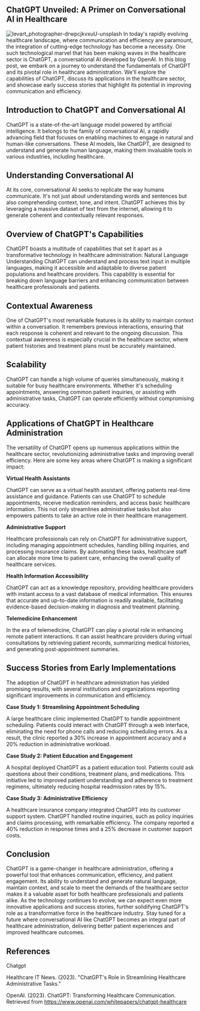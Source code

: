 ## ChatGPT Unveiled: A Primer on Conversational AI in Healthcare

![levart_photographer-drwpcjkvxuU-unsplash](https://github.com/23W-GBAC/enaJohn/assets/41876694/0873ff20-edf0-44e1-9308-ede639b16386)
In today's rapidly evolving healthcare landscape, where communication and efficiency are paramount, the integration of cutting-edge technology has become a necessity. One such technological marvel that has been making waves in the healthcare sector is ChatGPT, a conversational AI developed by OpenAI. In this blog post, we embark on a journey to understand the fundamentals of ChatGPT and its pivotal role in healthcare administration. We'll explore the capabilities of ChatGPT, discuss its applications in the healthcare sector, and showcase early success stories that highlight its potential in improving communication and efficiency.

## Introduction to ChatGPT and Conversational AI

ChatGPT is a state-of-the-art language model powered by artificial intelligence. It belongs to the family of conversational AI, a rapidly advancing field that focuses on enabling machines to engage in natural and human-like conversations. These AI models, like ChatGPT, are designed to understand and generate human language, making them invaluable tools in various industries, including healthcare.

## Understanding Conversational AI 

At its core, conversational AI seeks to replicate the way humans communicate. It's not just about understanding words and sentences but also comprehending context, tone, and intent. ChatGPT achieves this by leveraging a massive dataset of text from the internet, allowing it to generate coherent and contextually relevant responses.

## Overview of ChatGPT's Capabilities

ChatGPT boasts a multitude of capabilities that set it apart as a transformative technology in healthcare administration:
Natural Language Understanding
ChatGPT can understand and process text input in multiple languages, making it accessible and adaptable to diverse patient populations and healthcare providers. This capability is essential for breaking down language barriers and enhancing communication between healthcare professionals and patients.

## Contextual Awareness

One of ChatGPT's most remarkable features is its ability to maintain context within a conversation. It remembers previous interactions, ensuring that each response is coherent and relevant to the ongoing discussion. This contextual awareness is especially crucial in the healthcare sector, where patient histories and treatment plans must be accurately maintained.

## Scalability

ChatGPT can handle a high volume of queries simultaneously, making it suitable for busy healthcare environments. Whether it's scheduling appointments, answering common patient inquiries, or assisting with administrative tasks, ChatGPT can operate efficiently without compromising accuracy.

## Applications of ChatGPT in Healthcare Administration

The versatility of ChatGPT opens up numerous applications within the healthcare sector, revolutionizing administrative tasks and improving overall efficiency. Here are some key areas where ChatGPT is making a significant impact:

**Virtual Health Assistants**

ChatGPT can serve as a virtual health assistant, offering patients real-time assistance and guidance. Patients can use ChatGPT to schedule appointments, receive medication reminders, and access basic healthcare information. This not only streamlines administrative tasks but also empowers patients to take an active role in their healthcare management.

**Administrative Support**

Healthcare professionals can rely on ChatGPT for administrative support, including managing appointment schedules, handling billing inquiries, and processing insurance claims. By automating these tasks, healthcare staff can allocate more time to patient care, enhancing the overall quality of healthcare services.

**Health Information Accessibility**

ChatGPT can act as a knowledge repository, providing healthcare providers with instant access to a vast database of medical information. This ensures that accurate and up-to-date information is readily available, facilitating evidence-based decision-making in diagnosis and treatment planning.

**Telemedicine Enhancement**

In the era of telemedicine, ChatGPT can play a pivotal role in enhancing remote patient interactions. It can assist healthcare providers during virtual consultations by retrieving patient records, summarizing medical histories, and generating post-appointment summaries.

## Success Stories from Early Implementations

The adoption of ChatGPT in healthcare administration has yielded promising results, with several institutions and organizations reporting significant improvements in communication and efficiency.

**Case Study 1: Streamlining Appointment Scheduling**

A large healthcare clinic implemented ChatGPT to handle appointment scheduling. Patients could interact with ChatGPT through a web interface, eliminating the need for phone calls and reducing scheduling errors. As a result, the clinic reported a 30% increase in appointment accuracy and a 20% reduction in administrative workload.

**Case Study 2: Patient Education and Engagement**

A hospital deployed ChatGPT as a patient education tool. Patients could ask questions about their conditions, treatment plans, and medications. This initiative led to improved patient understanding and adherence to treatment regimens, ultimately reducing hospital readmission rates by 15%.

**Case Study 3: Administrative Efficiency**

A healthcare insurance company integrated ChatGPT into its customer support system. ChatGPT handled routine inquiries, such as policy inquiries and claims processing, with remarkable efficiency. The company reported a 40% reduction in response times and a 25% decrease in customer support costs.

## Conclusion

ChatGPT is a game-changer in healthcare administration, offering a powerful tool that enhances communication, efficiency, and patient engagement. Its ability to understand and generate natural language, maintain context, and scale to meet the demands of the healthcare sector makes it a valuable asset for both healthcare professionals and patients alike. As the technology continues to evolve, we can expect even more innovative applications and success stories, further solidifying ChatGPT's role as a transformative force in the healthcare industry. Stay tuned for a future where conversational AI like ChatGPT becomes an integral part of healthcare administration, delivering better patient experiences and improved healthcare outcomes.

## References

Chatgpt

Healthcare IT News. (2023). "ChatGPT's Role in Streamlining Healthcare Administrative Tasks."

OpenAI. (2023). ChatGPT: Transforming Healthcare Communication. Retrieved from https://www.openai.com/whitepapers/chatgpt-healthcare
 
